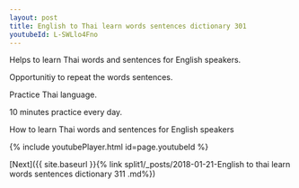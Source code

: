 ```yaml
---
layout: post
title: English to Thai learn words sentences dictionary 301 
youtubeId: L-SWLlo4Fno
---
```

 
 
Helps to learn Thai words and sentences for English speakers.

Opportunitiy to repeat the words sentences. 

Practice Thai language. 
 
10 minutes practice every day. 
 
How to learn Thai words and sentences for English speakers 
 
{% include youtubePlayer.html id=page.youtubeId %}
 
 
[Next]({{ site.baseurl }}{% link  split1/_posts/2018-01-21-English to thai learn words sentences dictionary 311 .md%})
 

